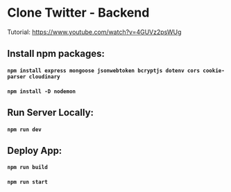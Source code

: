 # Clone Twitter - Backend

Tutorial: https://www.youtube.com/watch?v=4GUVz2psWUg

## Install npm packages:

#### `npm install express mongoose jsonwebtoken bcryptjs dotenv cors cookie-parser cloudinary`

#### `npm install -D nodemon`

## Run Server Locally:

#### `npm run dev`

## Deploy App:

#### `npm run build`

#### `npm run start`

